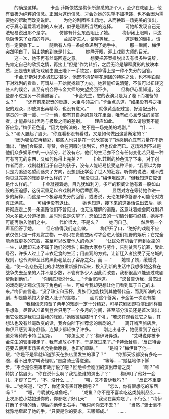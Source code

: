 　　的确是这样。
　　卡金.菲斯依然是梅伊所熟悉的那个人，至少在戏剧上，他有着极为纯粹的信念。正因为这份信念，才会对她的失望不加掩饰，也不会因为需要她的帮助而改变说辞。
　　为他的剧团空出场地，从而换取一场完美的演出，对于真心喜爱着戏剧的人来说，似乎是理所当然的选择。
　　可她却发现自己无法轻易说出那个是字。
　　仿佛有什么东西阻止了她。
　　梅伊闭上眼睛，耳边隐隐传来了女孩的呼声。
　　兰尼斯夫人，请等等我……
　　这是我的谢礼，请您一定要收下……
　　随后有人将一条咸鱼递到了她手中。
　　那一瞬间，梅伊突然明白了，阻止她的到底是什么。
　　她睁开眼，迎上戏剧大师的目光。
　　这一次，她不再有丝毫回避之意。
　　想要把答案推脱出去有很多种说辞，先肯定自己的欣赏之情，再接上“但是”作为转折，之后无论是解释魔影的放映本质，还是告知此场戏剧由国王陛下一手钦定，都算得上是一种不失分的回答。
　　卡金.菲斯对无冬城知之甚少，他既不清楚星花剧团的特殊之处，也不明白陛下对戏剧的看重，可谓从一开始就找错了方向。她若能细说清楚，不仅可以扭转这些人的误会，甚至有机会将卡金大师的失望挽回不少。
　　但梅伊心里知道，这些都不过是另一种逃避罢了。
　　“卡金先生，您的表演只是为了陛下而准备的么？”
　　“还有前来祝贺的贵族、大臣与领主们，”卡金点头道，“如果没有与之相配的观众，即使演出再精彩，也没有意义。”
　　就像黄金配珠宝、好酒配玉杯，演员的一笑一颦、一举一动，都有其自身的意味在里面，唯有细心且专注的鉴赏者，才能品味出优秀与极致之间的差别。
　　理应如此。
　　“那么请恕我不能答应您，”梅伊正色道，“因为您所演的，绝不是一场完美的戏剧。”
　　“什……么？”老人皱起了眉头，“你连看都没有看过，又是如何做出这番断定的？”
　　“因为哪怕它再精彩，那些人也只是在一旁欣赏罢了”她感到心底有力量在不断涌出，“他们会鼓掌、夸赞，会在闲暇时谈到它，但也仅此而已。这场戏剧不过是他们众多娱乐中的一小部分，若没有它，他们的生活亦不会有任何变化若只是一种可有可无的东西，又如何称得上完美？”
　　卡金.菲斯的脸色沉了下来，对于创作者而言，戏剧就相当于自己的孩子，没有人能轻易接受这种评价，“我原以为你只是为追逐名望而迷失了方向，没想到还学会了世人的狂妄。听你的说法，难不成你见过完美的戏剧是什么样的？”
　　“我没见过，”梅伊坦然道，“但我知道它应该是什么样的。”
　　卡金凝视着她，目光犹如利刃，多年的积威让他有着一股如山般的压迫感，这份沉重足以令戏剧界的后辈胆寒。
　　显然对方在等待她作进一步的解释，而这是一个极容易失分的回答，或者说，无论怎样作答都不可能令对方真正满意。
　　可梅伊没有退让。
　　她也知道，接下来的这番话说出去后，她将彻底走上另一条道路他们不曾见过，也无法理解的道路。这意味着她会同戏剧界的大多数人分道扬镳，届时别说是失望了，恐怕过去的一切情分都将终结，她亦不可能再融入他们之中。
　　代价很大，不是么？
　　她问自己。
　　然后另一个声音回答了她。
　　但它值得我们这么做。
　　梅伊开了口，“绝好的戏剧不应该仅仅只是一件观赏之物，一项只在贵族空闲时才会进入他们视野的娱乐；它完全能承载更多的东西，甚至可以改变他人的命运”
　　“让民众有机会了解到女巫的一生，从而卸去本不属于她们的污名；鼓励大家参与劳作，告别贫苦与饥寒，受此号召，许多人过上了丰衣足食的生活；用直观的方式，让新迁入者接受了无冬城的规则，也令流窜至此的黑街老鼠没了容身之处。而……”
　　她顿了顿，缓缓说道，“使一名悲伤无比的小姑娘重新振作起来，投入到新的生活中我想像她这样在战争失去至亲的人并不是少数，不管有多少人因此而改变，我都很高兴能通过戏剧帮助到他们。”
　　“你到底想说什么……”卡金沉声道。
　　“您曾告诉我，最杰出的戏剧是让观众沉浸于角色的一生，可如今我却更想让他们看到属于自己的未来。”梅伊直言道，“没了珠宝和玉杯，贵族们也能找到其他替代品，而我所演的戏剧，却是能填饱大多数人肚子的食粮。”
　　面对这个答案，卡金第一次没有接话。
　　“我相信您预备了两年的戏剧一定十分精彩，可星花剧团即将演出同样超乎想象。尽管从准备到登台只用了一个多月的时间，甚至部分演员还是首次演出，但它依然是我见过最棒的戏剧。”她微微屈膝行了个礼，“若您在观看过它之后，其想法也没有丝毫改变的话，我会向陛下推荐您的新剧的。”
　　离开哨声旅店后，梅伊只感到浑身舒畅，连脚步都轻快了许多。
　　刚走出巷子，她便看到了在街道旁等待的卡特.兰尼斯。
　　“你怎么来了？”梅伊讶异道。
　　“艾琳说你被卡金先生的管事接走了，我有点放心不下，于是就过来了。”卡特耸耸肩，“反正待会还要去便民市场买点食物做晚餐，也正好顺路。”
　　“是吗？”梅伊瞥了他一眼，“你是不是早就知道那天在旅店里发生的事了？”
　　“你那天饭都没有多吃一碗，看不出来才叫奇怪呢。”首席骑士得意道。
　　“等等……”她猛地停下脚步，“不会是你去跟市政厅说了吧？回绝卡金剧团的演出申请之类”
　　“啊？”卡特挑了挑眉头，“你在说什么啊？我拒绝谁的演出了？”
　　梅伊盯了他好一会儿，才舒了口气，“不，没什么……”
　　“喂，又不告诉我吗？”
　　“反正不重要啦……”她笑道，“对了，你还没有买好晚餐吧？”
　　“怎么，你有很想吃的东西吗？”
　　“嗯，今晚就吃咸鱼吧。”
　　“咸鱼？你不是不喜欢吃这类腌制品么……上次那位小姑娘送你的，你都吃了好几天”
　　“我现在喜欢吃了，不行么！”梅伊打断了卡特的话，随后向他伸出右手，“我只问你去不去？”
　　“当然，”骑士毫不犹豫地牵起了她的手，“只要是你的要求，去哪都成。”
　　……